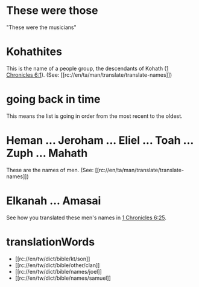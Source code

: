 # These were those

"These were the musicians"

# Kohathites

This is the name of a people group, the descendants of Kohath ([1 Chronicles 6:1](./01.md)). (See: [[rc://en/ta/man/translate/translate-names]])

# going back in time

This means the list is going in order from the most recent to the oldest.

# Heman ... Jeroham ... Eliel ... Toah ... Zuph ... Mahath

These are the names of men. (See: [[rc://en/ta/man/translate/translate-names]])

# Elkanah ... Amasai

See how you translated these men's names in [1 Chronicles 6:25](./25.md).

# translationWords

* [[rc://en/tw/dict/bible/kt/son]]
* [[rc://en/tw/dict/bible/other/clan]]
* [[rc://en/tw/dict/bible/names/joel]]
* [[rc://en/tw/dict/bible/names/samuel]]